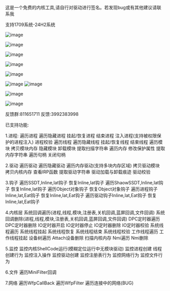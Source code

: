 这是一个免费的内核工具,请自行对驱动进行签名。若发现bug或有其他建议请联系我

支持1709系统-24H2系统

![image](https://github.com/user-attachments/assets/7269dfe4-16da-4b58-9e7c-392417eabe7b)


![image](https://github.com/user-attachments/assets/8cdcd91a-7506-4ec7-9d2d-6aacb4d8c78a)


![image](https://github.com/user-attachments/assets/636f3650-2d99-4b87-bde5-44c36c21d9e0)

![image](https://github.com/user-attachments/assets/f0925496-ecb1-4dd6-9f9c-d70b69be9c6e)



![image](https://github.com/user-attachments/assets/e73cf645-ca34-46ea-832d-500ef1e8e35f)

![image](https://github.com/user-attachments/assets/2fc236b1-7561-4339-b2a9-9abb9501f45a)
![image](https://github.com/user-attachments/assets/04bf2967-c3a7-4f92-9c44-4f1fd493d6fa)

![image](https://github.com/user-attachments/assets/18762234-1427-4c57-b98d-10ec96f5e66a)

![image](https://github.com/user-attachments/assets/94433b7d-6d8b-4e13-90e2-7ed91e1159c9)



反馈群:811651711 反馈:3992383998

已支持功能:

1.进程:
遍历进程 遍历隐藏进程 挂起/恢复进程 结束进程 注入进程(支持被权限保护的进程注入) 进程校验
遍历线程 遍历隐藏线程 挂起/恢复线程 结束线程
遍历模块 拷贝模块内存 隐藏模块 卸载模块 提取扫描字符串
遍历内存 修改保护属性  提取内存字符串
遍历句柄 关闭句柄

2.驱动
遍历驱动 遍历隐藏驱动 遍历内存驱动(支持多块内存区域) 拷贝驱动模块 拷贝内核内存 查看IRP函数 提取驱动字符串 驱动加载与卸载痕迹 驱动校验

3.钩子
遍历SSDT,Inline,Iat钩子  恢复Inline,Iat钩子
遍历ShaowSSDT,Inline,Iat钩子 恢复Inline,Iat钩子
遍历Object对象钩子 恢复Object对象钩子
遍历进程钩子Inline,Iat,Eat钩子 恢复Inline,Iat,Eat钩子
遍历驱动钩子Inline,Iat,Eat钩子 恢复Inline,Iat,Eat钩子

4.内核层
系统回调遍历(进程,线程,模块,注册表,关机回调,蓝屏回调,文件回调) 系统回调删除(进程,线程,模块,注册表,关机回调,蓝屏回调,文件回调)
DPC定时器遍历 DPC定时器删除
IO定时器开启 IO定时器停止 IO定时器删除  IO定时器校验
系统线程遍历 系统线程挂起 系统线程恢复 系统线程结束 系统线程校验
工作线程遍历 工作线程挂起
设备树遍历 Attach设备删除
扫描内核内存 
Nmi遍历  Nmi删除

5.监控
监控内核ShellCode运行(模糊定位运行中无模块驱动)
监控进程创建  线程创建行为 监控注入操作
监控驱动创建
监控注册表行为
监控网络行为
监控文件行为

6.文件
遍历MiniFilter回调

7.网络
遍历WfpCallBack
遍历WfpFilter
遍历连接中的网络(BUG)

